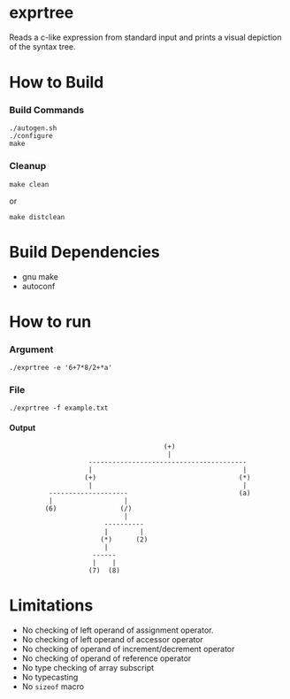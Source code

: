 # exprtree #

Reads a c-like expression from standard input and prints a visual depiction of
the syntax tree.


# How to Build #

### Build Commands ###

	./autogen.sh
	./configure
	make


### Cleanup ###

	make clean

or

	make distclean


# Build Dependencies #
* gnu make
* autoconf


# How to run #
### Argument ###

	./exprtree -e '6+7*8/2+*a'


### File ###

	./exprtree -f example.txt


#### Output ####

	                                       (+)
	                                        |
	                    ----------------------------------------
	                    |                                      |
	                   (+)                                    (*)
	                    |                                      |
	          --------------------                            (a)
	          |                  |
	         (6)                (/)
	                             |
	                        ----------
	                        |        |
	                       (*)      (2)
	                        |
	                     ------
	                     |    |
	                    (7)  (8)


# Limitations #

* No checking of left operand of assignment operator.
* No checking of left operand of accessor operator
* No checking of operand of increment/decrement operator
* No checking of operand of reference operator
* No type checking of array subscript
* No typecasting
* No `sizeof` macro

